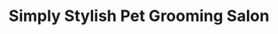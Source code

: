 ---
title: "Simply Stylish Pet Grooming Salon"
url: /kew/simply-stylish-pet-grooming-salon/
shop: pet
---